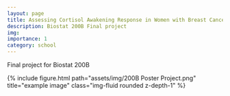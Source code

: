 ```yaml
---
layout: page
title: Assessing Cortisol Awakening Response in Women with Breast Cancer 
description: Biostat 200B Final project
img: 
importance: 1
category: school
---
```


Final project for Biostat 200B

<div class="row">
    <div class="col-sm mt-3 mt-md-0">
        {% include figure.html path="assets/img/200B Poster Project.png" title="example image" class="img-fluid rounded z-depth-1" %}
    </div>
</div>
<!-- <div class="caption">
    Final poster
</div> -->
